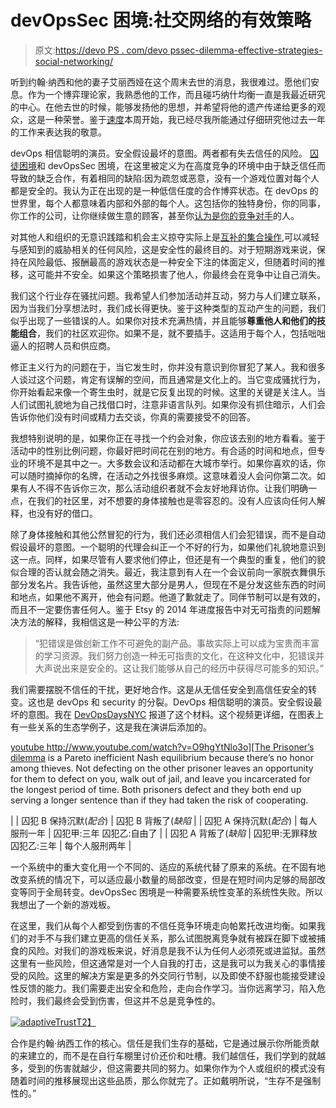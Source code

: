 # devOpsSec 困境:社交网络的有效策略

> 原文:[https://devo PS . com/devo pssec-dilemma-effective-strategies-social-networking/](https://devops.com/devopssec-dilemma-effective-strategies-social-networking/)

听到约翰·纳西和他的妻子艾丽西娅在这个周末去世的消息，我很难过。愿他们安息。作为一个博弈理论家，我熟悉他的工作，而且碰巧纳什均衡一直是我最近研究的中心。在他去世的时候，能够发扬他的思想，并希望将他的遗产传递给更多的观众，这是一种荣誉。鉴于[速度](http://velocityconf.com/devops-web-performance-2015)本周开始，我已经尽我所能通过仔细研究他过去一年的工作来表达我的敬意。

devOps 相信聪明的演员。安全假设最坏的意图。两者都有失去信任的风险。 [囚徒困境](https://en.wikipedia.org/wiki/Prisoner%27s_dilemma)和 devOpsSec 困境，在这里被定义为在高度竞争的环境中由于缺乏信任而导致的缺乏合作，有着相同的缺陷:因为疏忽或恶意，没有一个游戏位置对每个人都是安全的。我认为正在出现的是一种低信任度的合作博弈状态。在 devOps 的世界里，每个人都意味着内部和外部的每个人。这包括你的独特身份，你的同事，你工作的公司，让你继续做生意的顾客，甚至你[认为是你的竞争对手](https://www.inc.com/will-yakowicz/how-to-win-by-not-competing.html?cid=sf01001)的人。

对其他人和组织的无意识践踏和机会主义掠夺实际上是[互补的集合操作](https://en.wikipedia.org/wiki/Complement_%28set_theory%29),可以减轻与感知到的威胁相关的任何风险，这是安全性的最终目的。对于短期游戏来说，保持在风险最低、报酬最高的游戏状态是一种安全下注的体面定义，但随着时间的推移，这可能并不安全。如果这个策略损害了他人，你最终会在竞争中让自己消失。

我们这个行业存在骚扰问题。我希望人们参加活动并互动，努力与人们建立联系，因为当我们分享想法时，我们成长得更快。鉴于这种类型的互动产生的问题，我们似乎出现了一些错误的人。如果你对技术充满热情，并且能够**尊重他人和他们的技能组合**，我们的社区欢迎你。如果不是，就不要插手。这适用于每个人，包括咄咄逼人的招聘人员和供应商。

修正主义行为的问题在于，当它发生时，你并没有意识到你冒犯了某人。我和很多人谈过这个问题，肯定有误解的空间，而且通常是文化上的。当它变成骚扰行为，你开始看起来像一个寄生虫时，就是它反复出现的时候。这里的关键是关注人。当人们试图礼貌地为自己找借口时，注意非语言队列。如果你没有抓住暗示，人们会告诉你他们没有时间或精力去交谈，你真的需要接受不的回答。

我想特别说明的是，如果你正在寻找一个约会对象，你应该去别的地方看看。鉴于活动中的性别比例问题，你最好把时间花在别的地方。有合适的时间和地点，但专业的环境不是其中之一。大多数会议和活动都在大城市举行。如果你喜欢的话，你可以随时摘掉你的名牌，在活动之外找很多麻烦。这意味着没人会问你第二次。如果有人不得不告诉你三次，那么活动组织者就不会友好地拜访你。让我们明确一点，在我们的社区里，对不想要的身体接触也是零容忍的。没有人应该向任何人解释，也没有好的借口。

除了身体接触和其他公然冒犯的行为，我们还必须相信人们会犯错误，而不是自动假设最坏的意图。一个聪明的代理会纠正一个不好的行为，如果他们礼貌地意识到这一点。同样，如果尽管有人要求他们停止，但还是有一个典型的重复，他们的貌似合理的否认就会随之消失。最近，我注意到有人在一个会议前向一家脱衣舞俱乐部分发名片。我告诉他，虽然这里大部分是男人，但现在不是分发这些东西的时间和地点，如果他不离开，他会有问题。他道了歉就走了。同伴节制可以是有效的，而且不一定要伤害任何人。鉴于 Etsy 的 2014 年进度报告中对无可指责的问题解决方法的解释，我相信这是一种公平的方法:

> “犯错误是做创新工作不可避免的副产品。事故实际上可以成为宝贵而丰富的学习资源。我们努力创造一种无可指责的文化，在这种文化中，犯错误并大声说出来是安全的。这让我们能够从自己的经历中获得尽可能多的知识。”

我们需要摆脱不信任的干扰，更好地合作。这是从无信任安全到高信任安全的转变。这也是 devOps 和 security 的分裂。DevOps 相信聪明的演员。安全假设最坏的意图。我在 [DevOpsDaysNYC](http://www.devopsdays.org/events/2015-newyork/) 报道了这个材料。这个视频更详细，在图表上有一些关系的生态学例子，这是我在演讲后添加的。

[youtube http://www.youtube.com/watch?v=O9hgYtNlo3o][The Prisoner’s dilemma](https://en.wikipedia.org/wiki/Prisoner%27s_dilemma) is a Pareto inefficient Nash equilibrium because there’s no honor among thieves. Not defecting on the other prisoner leaves an opportunity for them to defect on you, walk out of jail, and leave you incarcerated for the longest period of time. Both prisoners defect and they both end up serving a longer sentence than if they had taken the risk of cooperating.

|  | 囚犯 B 保持沉默(*配合*) | 囚犯 B 背叛了(*缺陷* |
| 囚犯 A 保持沉默(*配合*) | 每人服刑一年 | 囚犯甲:三年
囚犯乙:自由了 |
| 囚犯 A 背叛了(*缺陷* | 囚犯甲:无罪释放囚犯乙:三年 | 每个人服刑两年 |

一个系统中的重大变化用一个不同的、适应的系统代替了原来的系统。在不固有地改变系统的情况下，可以适应最小数量的局部改变，但是在短时间内足够的局部改变等同于全局转变。devOpsSec 困境是一种需要系统性变革的系统性失败。所以我想出了一个新的游戏板。

在这里，我们从每个人都受到伤害的不信任竞争环境走向帕累托改进均衡。如果我们的对手不与我们建立更高的信任关系，那么试图脱离竞争就有被踩在脚下或被捕食的风险。对我们的游戏板来说，好消息是我不认为任何人必须死或进监狱。虽然这里有一些风险，但这通常是对一个人自我的打击，这是我可以为我关心的事情接受的风险。这里的解决方案是更多的外交同行节制，以及即使不舒服也能接受建设性反馈的能力。我们需要走出安全和危险，走向合作学习。当你远离学习，陷入危险时，我们最终会受到伤害，但这并不总是竞争性的。

[![adaptiveTrust](../Images/79f415420319f78394d8b9fb19c7ba8c.png)T2】](https://devops.com/wp-content/uploads/2015/05/adaptiveTrust7.png)

合作是约翰·纳西工作的核心。信任是我们生存的基础，它是通过展示你所能贡献的来建立的，而不是在自行车棚里讨价还价和吐槽。我们越信任，我们学到的就越多，受到的伤害就越少，但这需要共同的努力。如果你作为个人或组织的模式没有随着时间的推移展现出这些品质，那么你就完了。正如戴明所说，“生存不是强制性的。”